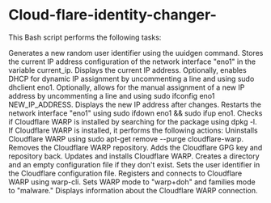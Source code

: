 # Cloud-flare-identity-changer-

This Bash script performs the following tasks:

Generates a new random user identifier using the uuidgen command.
Stores the current IP address configuration of the network interface "eno1" in the variable current_ip.
Displays the current IP address.
Optionally, enables DHCP for dynamic IP assignment by uncommenting a line and using sudo dhclient eno1.
Optionally, allows for the manual assignment of a new IP address by uncommenting a line and using sudo ifconfig eno1 NEW_IP_ADDRESS.
Displays the new IP address after changes.
Restarts the network interface "eno1" using sudo ifdown eno1 && sudo ifup eno1.
Checks if Cloudflare WARP is installed by searching for the package using dpkg -l.
If Cloudflare WARP is installed, it performs the following actions:
Uninstalls Cloudflare WARP using sudo apt-get remove --purge cloudflare-warp.
Removes the Cloudflare WARP repository.
Adds the Cloudflare GPG key and repository back.
Updates and installs Cloudflare WARP.
Creates a directory and an empty configuration file if they don't exist.
Sets the user identifier in the Cloudflare configuration file.
Registers and connects to Cloudflare WARP using warp-cli.
Sets WARP mode to "warp+doh" and families mode to "malware."
Displays information about the Cloudflare WARP connection.
